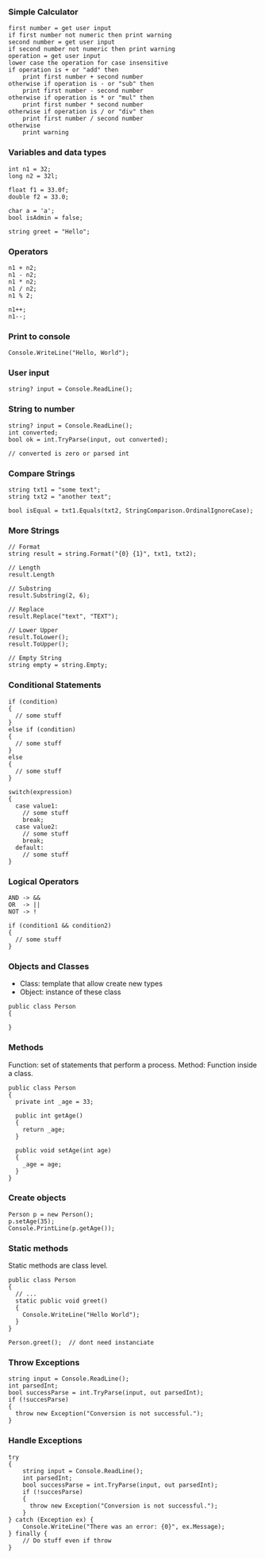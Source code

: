 ### Simple Calculator

```
first number = get user input
if first number not numeric then print warning
second number = get user input
if second number not numeric then print warning
operation = get user input
lower case the operation for case insensitive
if operation is + or "add" then
    print first number + second number
otherwise if operation is - or "sub" then
    print first number - second number
otherwise if operation is * or "mul" then
    print first number * second number
otherwise if operation is / or "div" then
    print first number / second number
otherwise
    print warning
```

### Variables and data types

```
int n1 = 32;
long n2 = 32l;

float f1 = 33.0f;
double f2 = 33.0;

char a = 'a';
bool isAdmin = false;

string greet = "Hello";
```

### Operators

```
n1 + n2;
n1 - n2;
n1 * n2;
n1 / n2;
n1 % 2;

n1++;
n1--;
```

### Print to console

```
Console.WriteLine("Hello, World");
```

### User input

```
string? input = Console.ReadLine();
```

### String to number

```
string? input = Console.ReadLine();
int converted;
bool ok = int.TryParse(input, out converted);

// converted is zero or parsed int
```

### Compare Strings

```
string txt1 = "some text";
string txt2 = "another text";

bool isEqual = txt1.Equals(txt2, StringComparison.OrdinalIgnoreCase);
```

### More Strings

```
// Format
string result = string.Format("{0} {1}", txt1, txt2);

// Length
result.Length

// Substring
result.Substring(2, 6);

// Replace
result.Replace("text", "TEXT");

// Lower Upper
result.ToLower();
result.ToUpper();

// Empty String
string empty = string.Empty;
```

### Conditional Statements

```
if (condition)
{
  // some stuff
}
else if (condition)
{
  // some stuff
}
else
{
  // some stuff
}

switch(expression)
{
  case value1:
    // some stuff
    break;
  case value2:
    // some stuff
    break;
  default:
    // some stuff
}

```

### Logical Operators

```
AND -> &&
OR  -> ||
NOT -> !

if (condition1 && condition2)
{
  // some stuff
}
```

### Objects and Classes

- Class: template that allow create new types
- Object: instance of these class

```
public class Person
{

}
```

### Methods

Function: set of statements that perform a process.
Method: Function inside a class.

```
public class Person
{
  private int _age = 33;

  public int getAge()
  {
    return _age;
  }

  public void setAge(int age)
  {
    _age = age;
  }
}

```

### Create objects

```
Person p = new Person();
p.setAge(35);
Console.PrintLine(p.getAge());
```

### Static methods

Static methods are class level.

```
public class Person
{
  // ...
  static public void greet()
  {
    Console.WriteLine("Hello World");
  }
}

Person.greet();  // dont need instanciate
```

### Throw Exceptions

```
string input = Console.ReadLine();
int parsedInt;
bool successParse = int.TryParse(input, out parsedInt);
if (!succesParse)
{
  throw new Exception("Conversion is not successful.");
}
```

### Handle Exceptions

```
try
{
    string input = Console.ReadLine();
    int parsedInt;
    bool successParse = int.TryParse(input, out parsedInt);
    if (!succesParse)
    {
      throw new Exception("Conversion is not successful.");
    }
} catch (Exception ex) {
    Console.WriteLine("There was an error: {0}", ex.Message);
} finally {
    // Do stuff even if throw
}

```
